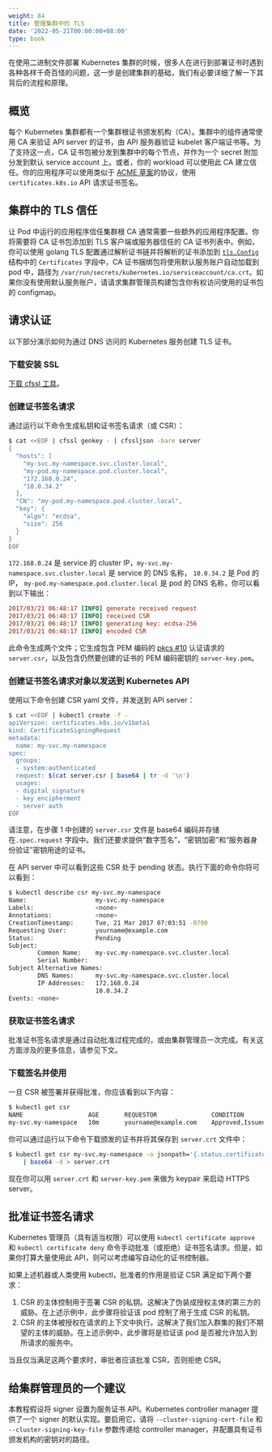 ```yaml
---
weight: 84
title: 管理集群中的 TLS
date: '2022-05-21T00:00:00+08:00'
type: book
---
```


在使用二进制文件部署 Kubernetes 集群的时候，很多人在进行到部署证书时遇到各种各样千奇百怪的问题，这一步是创建集群的基础，我们有必要详细了解一下其背后的流程和原理。

## 概览

每个 Kubernetes 集群都有一个集群根证书颁发机构（CA）。集群中的组件通常使用 CA 来验证 API server 的证书，由 API 服务器验证 kubelet 客户端证书等。为了支持这一点，CA 证书包被分发到集群中的每个节点，并作为一个 secret 附加分发到默认 service account 上。或者，你的 workload 可以使用此 CA 建立信任。你的应用程序可以使用类似于 [ACME 草案](https://github.com/ietf-wg-acme/acme/)的协议，使用 `certificates.k8s.io` API 请求证书签名。

## 集群中的 TLS 信任

让 Pod 中运行的应用程序信任集群根 CA 通常需要一些额外的应用程序配置。你将需要将 CA 证书包添加到 TLS 客户端或服务器信任的 CA 证书列表中。例如，你可以使用 golang TLS 配置通过解析证书链并将解析的证书添加到 [`tls.Config`](https://godoc.org/crypto/tls#Config)结构中的 `Certificates` 字段中，CA 证书捆绑包将使用默认服务账户自动加载到 pod 中，路径为 `/var/run/secrets/kubernetes.io/serviceaccount/ca.crt`。如果你没有使用默认服务账户，请请求集群管理员构建包含你有权访问使用的证书包的 configmap。

## 请求认证

以下部分演示如何为通过 DNS 访问的 Kubernetes 服务创建 TLS 证书。

### 下载安装 SSL

[下载 cfssl 工具](https://pkg.cfssl.org/)。

### 创建证书签名请求

通过运行以下命令生成私钥和证书签名请求（或 CSR）：

```bash
$ cat <<EOF | cfssl genkey - | cfssljson -bare server
{
  "hosts": [
    "my-svc.my-namespace.svc.cluster.local",
    "my-pod.my-namespace.pod.cluster.local",
    "172.168.0.24",
    "10.0.34.2"
  ],
  "CN": "my-pod.my-namespace.pod.cluster.local",
  "key": {
    "algo": "ecdsa",
    "size": 256
  }
}
EOF
```

`172.168.0.24` 是 service 的 cluster IP，`my-svc.my-namespace.svc.cluster.local` 是 service 的 DNS 名称， `10.0.34.2` 是 Pod 的 IP， `my-pod.my-namespace.pod.cluster.local` 是 pod 的 DNS 名称，你可以看到以下输出：

```ini
2017/03/21 06:48:17 [INFO] generate received request
2017/03/21 06:48:17 [INFO] received CSR
2017/03/21 06:48:17 [INFO] generating key: ecdsa-256
2017/03/21 06:48:17 [INFO] encoded CSR
```

此命令生成两个文件；它生成包含 PEM 编码的 [pkcs #10](https://datatracker.ietf.org/doc/html/rfc2986) 认证请求的 `server.csr`，以及包含仍然要创建的证书的 PEM 编码密钥的 `server-key.pem`。

### 创建证书签名请求对象以发送到 Kubernetes API

使用以下命令创建 CSR yaml 文件，并发送到 API server：

```bash
$ cat <<EOF | kubectl create -f -
apiVersion: certificates.k8s.io/v1beta1
kind: CertificateSigningRequest
metadata:
  name: my-svc.my-namespace
spec:
  groups:
  - system:authenticated
  request: $(cat server.csr | base64 | tr -d '\n')
  usages:
  - digital signature
  - key encipherment
  - server auth
EOF
```

请注意，在步骤 1 中创建的 `server.csr` 文件是 base64 编码并存储在`.spec.request` 字段中。我们还要求提供“数字签名”，“密钥加密”和“服务器身份验证”密钥用途的证书。

在 API server 中可以看到这些 CSR 处于 pending 状态。执行下面的命令你将可以看到：

```bash
$ kubectl describe csr my-svc.my-namespace
Name:                   my-svc.my-namespace
Labels:                 <none>
Annotations:            <none>
CreationTimestamp:      Tue, 21 Mar 2017 07:03:51 -0700
Requesting User:        yourname@example.com
Status:                 Pending
Subject:
        Common Name:    my-svc.my-namespace.svc.cluster.local
        Serial Number:
Subject Alternative Names:
        DNS Names:      my-svc.my-namespace.svc.cluster.local
        IP Addresses:   172.168.0.24
                        10.0.34.2
Events: <none>
```

### 获取证书签名请求

批准证书签名请求是通过自动批准过程完成的，或由集群管理员一次完成。有关这方面涉及的更多信息，请参见下文。

### 下载签名并使用

一旦 CSR 被签署并获得批准，你应该看到以下内容：

```bash
$ kubectl get csr
NAME                  AGE       REQUESTOR               CONDITION
my-svc.my-namespace   10m       yourname@example.com    Approved,Issued
```

你可以通过运行以下命令下载颁发的证书并将其保存到 `server.crt` 文件中：

```bash
$ kubectl get csr my-svc.my-namespace -o jsonpath='{.status.certificate}' \
    | base64 -d > server.crt
```

现在你可以用 `server.crt` 和 `server-key.pem` 来做为 keypair 来启动 HTTPS server。

## 批准证书签名请求

Kubernetes 管理员（具有适当权限）可以使用 `kubectl certificate approve` 和 `kubectl certificate deny` 命令手动批准（或拒绝）证书签名请求。但是，如果你打算大量使用此 API，则可以考虑编写自动化的证书控制器。

如果上述机器或人类使用 kubectl，批准者的作用是验证 CSR 满足如下两个要求：

1. CSR 的主体控制用于签署 CSR 的私钥。这解决了伪装成授权主体的第三方的威胁。在上述示例中，此步骤将验证该 pod 控制了用于生成 CSR 的私钥。
2. CSR 的主体被授权在请求的上下文中执行。这解决了我们加入群集的我们不期望的主体的威胁。在上述示例中，此步骤将是验证该 pod 是否被允许加入到所请求的服务中。

当且仅当满足这两个要求时，审批者应该批准 CSR，否则拒绝 CSR。

## 给集群管理员的一个建议

本教程假设将 signer 设置为服务证书 API。Kubernetes controller manager 提供了一个 signer 的默认实现。要启用它，请将 `--cluster-signing-cert-file` 和 `--cluster-signing-key-file` 参数传递给 controller manager，并配置具有证书颁发机构的密钥对的路径。

